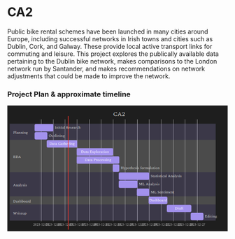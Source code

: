 # CA2

Public bike rental schemes have been launched in many cities around Europe, including successful networks in Irish towns and cities such as Dublin, Cork, and Galway. These provide local active transport links for commuting and leisure. This project explores the publically available data pertaining to the Dublin bike network, makes comparisons to the London network run by Santander, and makes recommendations on network adjustments that could be made to improve the network.

### Project Plan & approximate timeline

![](gantt_outline.png)
